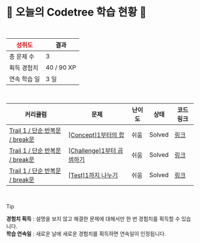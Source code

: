 # 🌲 오늘의 Codetree 학습 현황 🌲

<br />

| <span style="color:red;display:block;text-align:center;"> **성취도**</span> | 결과 |
|---|---|
| 총 문제 수 | 3 |
| 획득 경험치 | 40 / 90 XP |
| 연속 학습 일 | 3 일 |

<br />

|커리큘럼|문제|난이도|상태|코드 링크|
|---|---|---|---|---|
|[Trail 1 / 단순 반복문 / break문](https://www.codetree.ai/trail-info/novice-low/)|[[Concept]1부터의 합](https://www.codetree.ai/trails/complete/curated-cards/intro-sum-from-the-one/)|쉬움|Solved|[링크](https://github.com/xoals1105/CodeTree/blob/main/250403/1%EB%B6%80%ED%84%B0%EC%9D%98%20%ED%95%A9/sum-from-the-one.java)|
|[Trail 1 / 단순 반복문 / break문](https://www.codetree.ai/trail-info/novice-low/)|[[Challenge]1부터 곱셈하기](https://www.codetree.ai/trails/complete/curated-cards/challenge-multiple-from-one/)|쉬움|Solved|[링크](https://github.com/xoals1105/CodeTree/blob/main/250403/1%EB%B6%80%ED%84%B0%20%EA%B3%B1%EC%85%88%ED%95%98%EA%B8%B0/multiple-from-one.java)|
|[Trail 1 / 단순 반복문 / break문](https://www.codetree.ai/trail-info/novice-low/)|[[Test]1까지 나누기](https://www.codetree.ai/trails/complete/curated-cards/test-divide-by-1/)|쉬움|Solved|[링크](https://github.com/xoals1105/CodeTree/blob/main/250403/1%EA%B9%8C%EC%A7%80%20%EB%82%98%EB%88%84%EA%B8%B0/divide-by-1.java)|


<br />

> [!TIP]
> **경험치 획득** : 설명을 보지 않고 해결한 문제에 대해서만 한 번 경험치를 획득할 수 있습니다.  
> **학습 연속일** : 새로운 날에 새로운 경험치를 획득하면 연속일이 인정됩니다.

